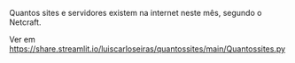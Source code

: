 Quantos sites e servidores existem na internet neste mês, segundo o Netcraft.

Ver em https://share.streamlit.io/luiscarloseiras/quantossites/main/Quantossites.py
